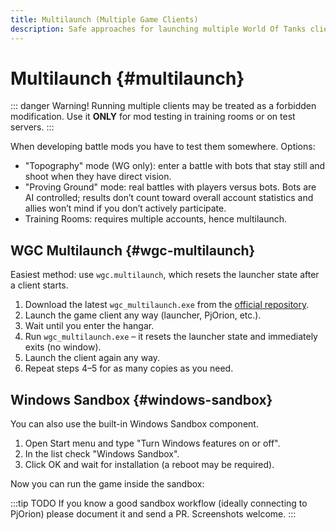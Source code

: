 ```yaml
---
title: Multilaunch (Multiple Game Clients)
description: Safe approaches for launching multiple World Of Tanks clients for testing mods.
---
```


# Multilaunch {#multilaunch}

::: danger Warning!
Running multiple clients may be treated as a forbidden modification. Use it **ONLY** for mod testing in training rooms or on test servers.
:::

When developing battle mods you have to test them somewhere. Options:
- "Topography" mode (WG only): enter a battle with bots that stay still and shoot when they have direct vision.
- "Proving Ground" mode: real battles with players versus bots. Bots are AI controlled; results don’t count toward overall account statistics and allies won’t mind if you don’t actively participate.
- Training Rooms: requires multiple accounts, hence multilaunch.

## WGC Multilaunch {#wgc-multilaunch}
Easiest method: use `wgc.multilaunch`, which resets the launcher state after a client starts.
1. Download the latest `wgc_multilaunch.exe` from the [official repository](https://gitlab.com/openwg/wgc.multilaunch/-/releases).
2. Launch the game client any way (launcher, PjOrion, etc.).
3. Wait until you enter the hangar.
4. Run `wgc_multilaunch.exe` – it resets the launcher state and immediately exits (no window).
5. Launch the client again any way.
6. Repeat steps 4–5 for as many copies as you need.

## Windows Sandbox {#windows-sandbox}

You can also use the built-in Windows Sandbox component.
1. Open Start menu and type "Turn Windows features on or off".
2. In the list check "Windows Sandbox".
3. Click OK and wait for installation (a reboot may be required).

Now you can run the game inside the sandbox:

:::tip TODO
If you know a good sandbox workflow (ideally connecting to PjOrion) please document it and send a PR. Screenshots welcome.
:::
